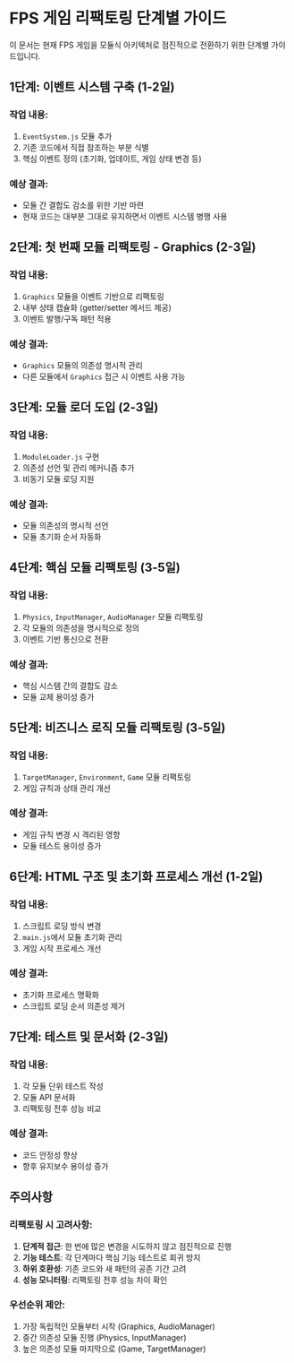 # FPS 게임 리팩토링 단계별 가이드

이 문서는 현재 FPS 게임을 모듈식 아키텍처로 점진적으로 전환하기 위한 단계별 가이드입니다.

## 1단계: 이벤트 시스템 구축 (1-2일)

### 작업 내용:
1. `EventSystem.js` 모듈 추가
2. 기존 코드에서 직접 참조하는 부분 식별
3. 핵심 이벤트 정의 (초기화, 업데이트, 게임 상태 변경 등)

### 예상 결과:
- 모듈 간 결합도 감소를 위한 기반 마련
- 현재 코드는 대부분 그대로 유지하면서 이벤트 시스템 병행 사용

## 2단계: 첫 번째 모듈 리팩토링 - Graphics (2-3일)

### 작업 내용:
1. `Graphics` 모듈을 이벤트 기반으로 리팩토링
2. 내부 상태 캡슐화 (getter/setter 메서드 제공)
3. 이벤트 발행/구독 패턴 적용

### 예상 결과:
- `Graphics` 모듈의 의존성 명시적 관리
- 다른 모듈에서 `Graphics` 접근 시 이벤트 사용 가능

## 3단계: 모듈 로더 도입 (2-3일)

### 작업 내용:
1. `ModuleLoader.js` 구현
2. 의존성 선언 및 관리 메커니즘 추가
3. 비동기 모듈 로딩 지원

### 예상 결과:
- 모듈 의존성의 명시적 선언
- 모듈 초기화 순서 자동화

## 4단계: 핵심 모듈 리팩토링 (3-5일)

### 작업 내용:
1. `Physics`, `InputManager`, `AudioManager` 모듈 리팩토링
2. 각 모듈의 의존성을 명시적으로 정의
3. 이벤트 기반 통신으로 전환

### 예상 결과:
- 핵심 시스템 간의 결합도 감소
- 모듈 교체 용이성 증가

## 5단계: 비즈니스 로직 모듈 리팩토링 (3-5일)

### 작업 내용:
1. `TargetManager`, `Environment`, `Game` 모듈 리팩토링
2. 게임 규칙과 상태 관리 개선

### 예상 결과:
- 게임 규칙 변경 시 격리된 영향
- 모듈 테스트 용이성 증가

## 6단계: HTML 구조 및 초기화 프로세스 개선 (1-2일)

### 작업 내용:
1. 스크립트 로딩 방식 변경
2. `main.js`에서 모듈 초기화 관리
3. 게임 시작 프로세스 개선

### 예상 결과:
- 초기화 프로세스 명확화
- 스크립트 로딩 순서 의존성 제거

## 7단계: 테스트 및 문서화 (2-3일)

### 작업 내용:
1. 각 모듈 단위 테스트 작성
2. 모듈 API 문서화
3. 리팩토링 전후 성능 비교

### 예상 결과:
- 코드 안정성 향상
- 향후 유지보수 용이성 증가

## 주의사항

### 리팩토링 시 고려사항:
1. **단계적 접근**: 한 번에 많은 변경을 시도하지 않고 점진적으로 진행
2. **기능 테스트**: 각 단계마다 핵심 기능 테스트로 회귀 방지
3. **하위 호환성**: 기존 코드와 새 패턴의 공존 기간 고려
4. **성능 모니터링**: 리팩토링 전후 성능 차이 확인

### 우선순위 제안:
1. 가장 독립적인 모듈부터 시작 (Graphics, AudioManager)
2. 중간 의존성 모듈 진행 (Physics, InputManager)
3. 높은 의존성 모듈 마지막으로 (Game, TargetManager)
